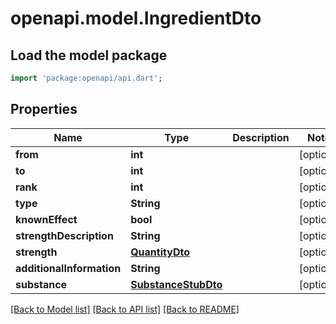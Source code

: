 # openapi.model.IngredientDto

## Load the model package
```dart
import 'package:openapi/api.dart';
```

## Properties
Name | Type | Description | Notes
------------ | ------------- | ------------- | -------------
**from** | **int** |  | [optional] 
**to** | **int** |  | [optional] 
**rank** | **int** |  | [optional] 
**type** | **String** |  | [optional] 
**knownEffect** | **bool** |  | [optional] 
**strengthDescription** | **String** |  | [optional] 
**strength** | [**QuantityDto**](QuantityDto.md) |  | [optional] 
**additionalInformation** | **String** |  | [optional] 
**substance** | [**SubstanceStubDto**](SubstanceStubDto.md) |  | [optional] 

[[Back to Model list]](../README.md#documentation-for-models) [[Back to API list]](../README.md#documentation-for-api-endpoints) [[Back to README]](../README.md)


